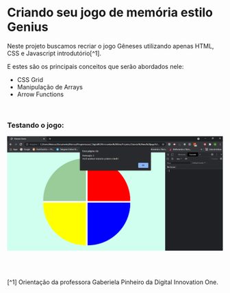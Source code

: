 # Criando seu jogo de memória estilo Genius


Neste projeto buscamos recriar o jogo Gêneses utilizando apenas HTML, CSS e Javascript introdutório[^1].   

E estes são os principais conceitos que serão abordados nele:   

- CSS Grid
- Manipulação de Arrays
- Arrow Functions




<br />




### Testando o jogo:                
![Imagem com o primeiro teste do jogo](/images/primeiro-teste-do-jogo.png)



<br />






<br />

[^1] Orientação da professora Gaberiela Pinheiro da Digital Innovation One.







